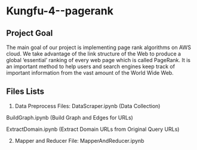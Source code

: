 # Kungfu-4--pagerank

## Project Goal
The main goal of our project is implementing page rank algorithms on AWS cloud. We take advantage of the link structure of the Web to produce a global ‘essential’ ranking of every web page which is called PageRank. It is an important method to help users and search engines keep track of important information from the vast amount of the World Wide Web.

## Files Lists

1. Data Preprocess Files:
  DataScraper.ipynb (Data Collection)
  
  BuildGraph.ipynb (Build Graph and Edges for URLs)
  
  ExtractDomain.ipynb (Extract Domain URLs from Original Query URLs)
  
  
2. Mapper and Reducer File: MapperAndReducer.ipynb
